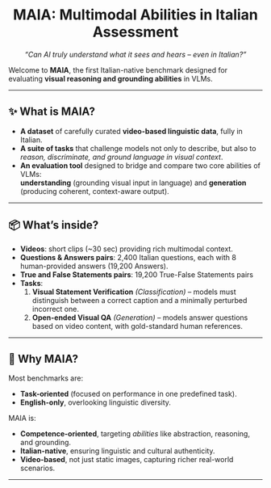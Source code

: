 <h1 align="center">MAIA: Multimodal Abilities in Italian Assessment</h1>
<p align="center"><em>“Can AI truly understand what it sees and hears – even in Italian?”</em></p>

Welcome to **MAIA**, the first Italian-native benchmark designed for evaluating **visual reasoning and grounding abilities** in VLMs.











---

## ✨ What is MAIA?  
 
- **A dataset** of carefully curated **video-based linguistic data**, fully in Italian.  
- **A suite of tasks** that challenge models not only to describe, but also to *reason, discriminate, and ground language in visual context*.
- **An evaluation tool** designed to bridge and compare two core abilities of VLMs:  
  **understanding** (grounding visual input in language) and **generation** (producing coherent, context-aware output).
    

---

## 📦 What’s inside?  

- **Videos**: short clips (~30 sec) providing rich multimodal context.  
- **Questions & Answers pairs**: 2,400 Italian questions, each with 8 human-provided answers (19,200 Answers).
- **True and False Statements pairs**: 19,200 True-False Statements pairs
- **Tasks**:  
  1. **Visual Statement Verification** *(Classification)* – models must distinguish between a correct caption and a minimally perturbed incorrect one.  
  2. **Open-ended Visual QA** *(Generation)* – models answer questions based on video content, with gold-standard human references.  

---

## 🚀 Why MAIA?  

Most benchmarks are:  
- **Task-oriented** (focused on performance in one predefined task).  
- **English-only**, overlooking linguistic diversity.  

MAIA is:  
- **Competence-oriented**, targeting *abilities* like abstraction, reasoning, and grounding.  
- **Italian-native**, ensuring linguistic and cultural authenticity.  
- **Video-based**, not just static images, capturing richer real-world scenarios.  

---
